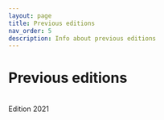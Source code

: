 ```yaml
---
layout: page
title: Previous editions
nav_order: 5
description: Info about previous editions
---
```


# Previous editions
<br>
Edition 2021
